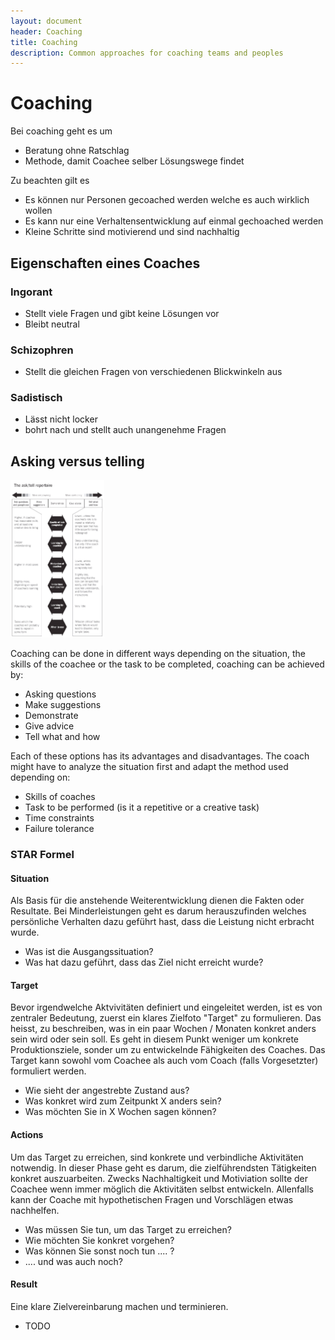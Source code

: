 ```yaml
---
layout: document
header: Coaching
title: Coaching
description: Common approaches for coaching teams and peoples
---
```


# Coaching

Bei coaching geht es um

* Beratung ohne Ratschlag
* Methode, damit Coachee selber Lösungswege findet

Zu beachten gilt es

* Es können nur Personen gecoached werden welche es auch wirklich wollen
* Es kann nur eine Verhaltensentwicklung auf einmal gechoached werden
* Kleine Schritte sind motivierend und sind nachhaltig

## Eigenschaften eines Coaches

### Ingorant

* Stellt viele Fragen und gibt keine Lösungen vor
* Bleibt neutral

### Schizophren

* Stellt die gleichen Fragen von verschiedenen Blickwinkeln aus

### Sadistisch

* Lässt nicht locker
* bohrt nach und stellt auch unangenehme Fragen

## Asking versus telling

<img width="150px" data-width="10" data-height="10" data-action="zoom" src="../assets/img/documents/asking_vs_telling.jpg">

Coaching can be done in different ways depending on the situation, the skills of the coachee or the task to be completed, coaching can be achieved by:

* Asking questions
* Make suggestions
* Demonstrate
* Give advice
* Tell what and how

Each of these options has its advantages and disadvantages. The coach might have to analyze the situation first and adapt the method used depending on:

* Skills of coaches
* Task to be performed (is it a repetitive or a creative task)
* Time constraints
* Failure tolerance

### STAR Formel

#### Situation

Als Basis für die anstehende Weiterentwicklung dienen die Fakten oder Resultate. Bei Minderleistungen geht es darum herauszufinden welches persönliche Verhalten dazu geführt hast, dass die Leistung nicht erbracht wurde.

* Was ist die Ausgangssituation?
* Was hat dazu geführt, dass das Ziel nicht erreicht wurde?

#### Target

Bevor irgendwelche Aktvivitäten definiert und eingeleitet werden, ist es von zentraler Bedeutung, zuerst ein klares Zielfoto "Target" zu formulieren. Das heisst, zu beschreiben, was in ein paar Wochen / Monaten konkret anders sein wird oder sein soll. Es geht in diesem Punkt weniger um konkrete Produktionsziele, sonder um zu entwickelnde Fähigkeiten des Coaches. Das Target kann sowohl vom Coachee als auch vom Coach (falls Vorgesetzter) formuliert werden.

* Wie sieht der angestrebte Zustand aus?
* Was konkret wird zum Zeitpunkt X anders sein?
* Was möchten Sie in X Wochen sagen können?

#### Actions

Um das Target zu erreichen, sind konkrete und verbindliche Aktivitäten notwendig. In dieser Phase geht es darum, die zielführendsten Tätigkeiten konkret auszuarbeiten. Zwecks Nachhaltigkeit und Motiviation sollte der Coachee wenn immer möglich die Aktivitäten selbst entwickeln. Allenfalls kann der Coache mit hypothetischen Fragen und Vorschlägen etwas nachhelfen.

* Was müssen Sie tun, um das Target zu erreichen?
* Wie möchten Sie konkret vorgehen?
* Was können Sie sonst noch tun .... ?
* .... und was auch noch?

#### Result

Eine klare Zielvereinbarung machen und terminieren.

* TODO










